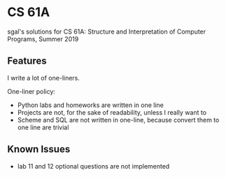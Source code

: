 # CS 61A

sgal's solutions for CS 61A: Structure and Interpretation of Computer Programs, Summer 2019

## Features

I write a lot of one-liners.

One-liner policy:

* Python labs and homeworks are written in one line
* Projects are not, for the sake of readability, unless I really want to
* Scheme and SQL are not written in one-line, because convert them to one line are trivial

## Known Issues

* lab 11 and 12 optional questions are not implemented
